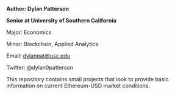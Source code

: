 **Author: Dylan Patterson**

**Senior at University of Southern California**

Major: Economics

Minor: Blockchain, Applied Analytics

Email: dylanpat@usc.edu

Twitter: @dylan0patterson


This repository contains small projects that look to provide basic information on current Ethereum-USD market conditions.

